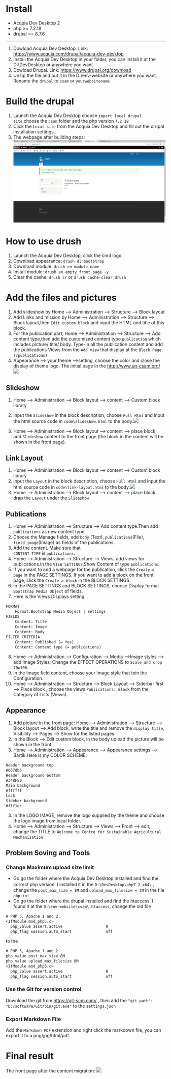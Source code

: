 # Install
+ Acquia Dev Desktop 2
+ php >= 7.2.18
+ drupal >= 8.7.6

---
1. Dowload Acquia Dev Desktop. Link:   https://www.acquia.com/drupal/acquia-dev-desktop
2. Install the Acquia Dev Desktop in your folder, you can install it at the D:\DevDesktop or anywhere you want
3. Dowload Drupal. Link:   https://www.drupal.org/download
4. Unzip the file and put it in the D:\env-website or anywhere you want. Rename the `drupal` to `csam` or `yourwebsitename`

# Build the drupal
1. Launch the Acquia Dev Desktop choose `import local drupal site`,choose the `csam` folder and the php version `7.2.18`
2. Click the `Local site` from the Acquia Dev Desktop and fill out the drupal installation settings.
3. The webpage after building steps:
![](./img/csam1.png)

# How to use drush
1. Launch the Acquia Dev Desktop, click the cmd logo.
2. Download appearance: ```drush dl bootstrap```
3. Download module:   ```drush en module_name```
4. Install module:   ```drush en empty_front_page -y```
5. Clear the cashe: ```drush cr``` or 
```drush cache-clear drush```

# Add the files and pictures
1. Add slideshow by Home --> Administration --> Structure --> Block layout
2. Add Links and mission by Home --> Administration --> Structure --> Block layout,then `Edit custom block` and input the HTML and title of this block.
3. For the publication part, Home --> Administration --> Structure --> Add content type,then add the customized content type `publication` which includes picture/ title/ body. Type-in all the publication content and add the publications Views from the `Add view` that display at the `Block
Page (/publications)`
4. Appearance --> your theme -->setting, choose the color and close the display of theme logo.
The initial page in the http://www.un-csam.org/
![](./img/init-csam.png)

##  Slideshow
1. Home --> Administration --> Block layout --> content --> Custom block library
2. Input the `Slideshow` in the block description, choose `Full Html` and input the html source code in `code\slideshow.html` to the body.![](./img/slideshow.png)

3. Home --> Administration --> Block layout --> content --> place block, add `Slideshow` content to the front page (the block in the content will be shown in the front page).

## Link Layout
1. Home --> Administration --> Block layout --> content --> Custom block library
2. Input the `Layout` in the block description, choose `Full Html` and input the html source code in `code\link-layout.html` to the body.![](./img/link.png)
3. Home --> Administration --> Block layout --> content --> place block, drap the `Layout` under the `Slideshow`

## Publications
1.  Home --> Administration --> Structure --> Add content type.Then add `publications` as new content type.
2.  Choose the Manage fields, add `body` (Text), `publications`(File), `field_image`(Image) as fields of the publications.
3. Add the content. Make sure that 	
`CONTENT TYPE` is `publications`.
4. Home --> Administration --> Structure --> Views, add views for publications.In the `VIEW SETTINGS`,Show  Content of type `publications`.
5. If you want to add a webpage for the publication, click the `Create a page` in the PAGE SETTINGS.  If you want to add a block on the front page, click the `Create a block` in the BLOCK SETTINGS.
6. In the PAGE SETTINGS and BLOCK SETTINGS, choose Display format `Bootstrap Media Object` of fields.
7. Here is the Views Displays setting:
```
FORMAT
    Format:Bootstrap Media Object | Settings
FIELDS
    Content: Title
    Content: Image
    Content: Body
FILTER CRITERIA
    Content: Published (= Yes)
    Content: Content type (= publications)
```
8. Home --> Administration --> Configuration --> Media -->Image styles --> add Image Styles, Change the 
EFFECT	OPERATIONS to `Scale and crop 70×100`.
9. In the Image field content, choose your Image style that toin the Configuration.
10. Home --> Administration --> Structure --> Block Layout --> Siderbar first --> Place block , choose the views `Publications: Block` from the Category of Lists (Views).

## Appearance
1. Add picture in the front page: Home --> Administration --> Structure --> Block layout --> Add block, write the title and remove the `display title`, Visibility --> Pages --> Show for the listed pages
2. In the Block --> Edit custom block, in the body upload the picture will be shown in the front.
2. Home --> Administration --> Appearance --> Appearance settings --> Bartik.Here is my COLOR SCHEME:
```
Header background top
#667db6
Header background bottom
#348F50
Main background
#ffffff
Lock
Sidebar background
#f1f1ec
```
3. In the LOGO IMAGE, remove the logo supplied by the theme and choose the logo image from local folder.
4. Home --> Administration --> Structure --> Views --> Front --> edit, change the TITLE to `Welcome to Centre for Sustainable Agricultural Mechanization`


## Problem Soving and Tools
###  Change Maximum upload size limit
+ Go go the folder where the Acquia Dev Desktop installed and find the correct php version. I installed it in the `D:\DevDesktop\php7_2_x64\` ， change the `post_max_size = 8M` and `upload_max_filesize = 2M` in the file `php.ini` 
+ Go go the folder where the drupal installed and find the htaccess. I found it at the `D:\env-website\csam\.htaccess`, change the old file 
```
# PHP 5, Apache 1 and 2.
<IfModule mod_php5.c>
  php_value assert.active                   0
  php_flag session.auto_start               off
```
to the 
```
# PHP 5, Apache 1 and 2.
php_value post_max_size 8M
php_value upload_max_filesize 8M
<IfModule mod_php5.c>
  php_value assert.active                   0
  php_flag session.auto_start               off
```
### Use the Git for version control
Download the git from https://git-scm.com/ 
, then add the ```"git.path": "D:/software/Git/bin/git.exe"``` to the `settings.json`

### Export Markdown File
Add the `Markdown PDF` extension and right click the markdown file, you can export it to a png/jpg/html/pdf.

# Final result
The front page after the content migration:
![](./img/final3.png)
